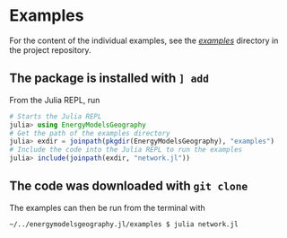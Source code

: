 # Examples

For the content of the individual examples, see the *[examples](https://gitlab.sintef.no/clean_export/energymodelsgeography.jl/-/tree/main/examples)* directory in the project repository.

## The package is installed with `] add`

From the Julia REPL, run

```julia
# Starts the Julia REPL
julia> using EnergyModelsGeography
# Get the path of the examples directory
julia> exdir = joinpath(pkgdir(EnergyModelsGeography), "examples")
# Include the code into the Julia REPL to run the examples
julia> include(joinpath(exdir, "network.jl"))
```

## The code was downloaded with `git clone`

The examples can then be run from the terminal with

```shell script
~/../energymodelsgeography.jl/examples $ julia network.jl
```

